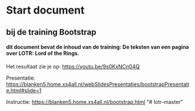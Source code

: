 # Start document

## bij de training Bootstrap

#### dit document bevat de inhoud van de training: De teksten van een pagina over LOTR: Lord of the Rings.

Het resultaat zie je op: https://youtu.be/9s0KxNCn04Q

Presentatie: https://blanken5.home.xs4all.nl/webSlidesPresentaties/bootstrapPresentatie.html#slide=1

Instructie: https://blanken5.home.xs4all.nl/bootstrap.html
"# lotr-master" 
